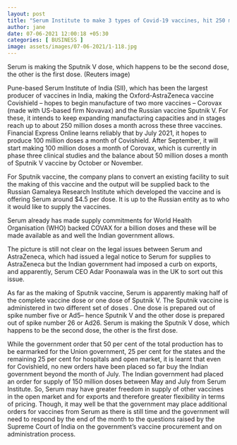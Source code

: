 ```yaml
---
layout: post
title: "Serum Institute to make 3 types of Covid-19 vaccines, hit 250 million doses a month by November"
author: jane 
date: 07-06-2021 12:00:18 +05:30 
categories: [ BUSINESS ] 
image: assets/images/07-06-2021/1-118.jpg
---
```

Serum is making the Sputnik V dose, which happens to be the second dose, the other is the first dose. (Reuters image)

Pune-based Serum Institute of India (SII), which has been the largest producer of vaccines in India, making the Oxford-AstraZeneca vaccine Covishield – hopes to begin manufacture of two more vaccines – Corovax (made with US-based firm Novavax) and the Russian vaccine Sputnik V. For these, it intends to keep expanding manufacturing capacities and in stages reach up to about 250 million doses a month across these three vaccines. Financial Express Online learns reliably that by July 2021, it hopes to produce 100 million doses a month of Covishield. After September, it will start making 100 million doses a month of Corovax, which is currently in phase three clinical studies and the balance about 50 million doses a month of Sputnik V vaccine by October or November.

For Sputnik vaccine, the company plans to convert an existing facility to suit the making of this vaccine and the output will be supplied back to the Russian Gamaleya Research Institute which developed the vaccine and is offering Serum around $4.5 per dose. It is up to the Russian entity as to who it would like to supply the vaccines.

Serum already has made supply commitments for World Health Organisation (WHO) backed COVAX for a billion doses and these will be made available as and well the Indian government allows.

The picture is still not clear on the legal issues between Serum and AstraZeneca, which had issued a legal notice to Serum for supplies to AstraZeneca but the Indian government had imposed a curb on exports, and apparently, Serum CEO Adar Poonawala was in the UK to sort out this issue.

As far as the making of Sputnik vaccine, Serum is apparently making half of the complete vaccine dose or one dose of Sputnik V. The Sputnik vaccine is administered in two different set of doses . One dose is prepared out of spike number five or Ad5– hence Sputnik V and the other dose is prepared out of spike number 26 or Ad26. Serum is making the Sputnik V dose, which happens to be the second dose, the other is the first dose.

While the government order that 50 per cent of the total production has to be earmarked for the Union government, 25 per cent for the states and the remaining 25 per cent for hospitals and open market, it is learnt that even for Covishield, no new orders have been placed so far buy the Indian government beyond the month of July. The Indian government had placed an order for supply of 150 million doses between May and July from Serum Institute. So, Serum may have greater freedom in supply of other vaccines in the open market and for exports and therefore greater flexibility in terms of pricing. Though, it may well be that the government may place additional orders for vaccines from Serum as there is still time and the government will need to respond by the end of the month to the questions raised by the Supreme Court of India on the government’s vaccine procurement and on administration process.